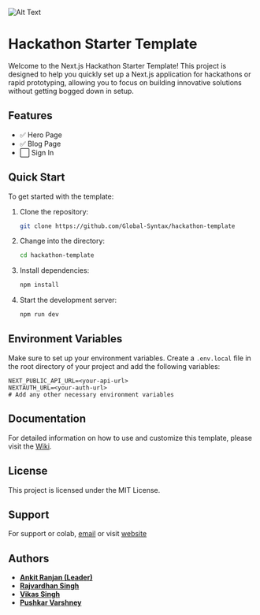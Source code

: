 ![Alt Text](https://xanderbilla.s3.ap-south-1.amazonaws.com/ORG_DATA/templates/amplify.png)

# Hackathon Starter Template

Welcome to the Next.js Hackathon Starter Template! This project is designed to help you quickly set up a Next.js application for hackathons or rapid prototyping, allowing you to focus on building innovative solutions without getting bogged down in setup.

## Features

- ✅ Hero Page
- ✅ Blog Page
- ⬜ Sign In

## Quick Start

To get started with the template:

1. Clone the repository:
   ```bash
   git clone https://github.com/Global-Syntax/hackathon-template
   ```
2. Change into the directory:
   ```bash
   cd hackathon-template
   ```
3. Install dependencies:
   ```bash
   npm install
   ```
4. Start the development server:
   ```bash
   npm run dev
   ```

## Environment Variables

Make sure to set up your environment variables. Create a `.env.local` file in the root directory of your project and add the following variables:

```plaintext
NEXT_PUBLIC_API_URL=<your-api-url>
NEXTAUTH_URL=<your-auth-url>
# Add any other necessary environment variables
```

## Documentation

For detailed information on how to use and customize this template, please visit the [Wiki](https://github.com/Global-Syntax/hackathon-template/wiki).

## License

This project is licensed under the MIT License.

## Support

For support or colab, [email](mailto:dev.xanderbilla@gmail.com) or visit [website](https://xanderbilla.com)

## Authors

- [**Ankit Ranjan (Leader)**](https://github.com/ankitrj3)
- [**Rajvardhan Singh**](https://github.com/rajvardhan05)
- [**Vikas Singh**](https://github.com/xanderbilla/)
- [**Pushkar Varshney**](https://github.com/M-Pushkar-Varshney-K)
